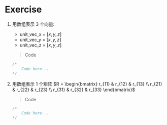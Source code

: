 &emsp;
# Exercise

1. 用数组表示 3 个向量: 
   - unit\_vec\_x = $[x, y, z]$
   - unit\_vec\_y = $[x, y, z]$
   - unit\_vec\_z = $[x, y, z]$
    >Code
    ```c++
    /*
        Code here...
    */
    ```

2. 用数组表示 1 个矩阵 $R = \begin{bmatrix}
r_{11} & r_{12} & r_{13} \\
r_{21} & r_{22} & r_{23} \\
r_{31} & r_{32} & r_{33}
\end{bmatrix}$
    >Code
    ```c++
    /*
        Code here...
    */
    ``` 